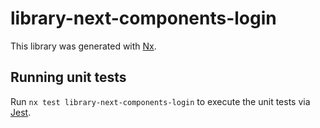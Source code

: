 # library-next-components-login

This library was generated with [Nx](https://nx.dev).

## Running unit tests

Run `nx test library-next-components-login` to execute the unit tests via [Jest](https://jestjs.io).
